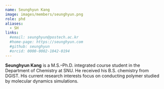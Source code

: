 ```yaml
---
name: Seunghyun Kang
image: images/members/seunghyun.png
role: phd
aliases:
  - SH
links: 
  #email: seunghyun@postech.ac.kr
  #home-page: https://seunghyun.com
  #github: seunghyun
  #orcid: 0000-0002-1042-0194
---
```


**Seunghyun Kang** is a M.S.–Ph.D. integrated course student in the Department of Chemistry at SNU. He received his B.S. chemistry from DGIST. His current research interests focus on conducting polymer studied by molecular dynamics simulations.
